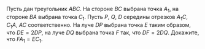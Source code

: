 Пусть дан треугольник $ABC$. На стороне $BC$ выбрана точка $A_1$, на стороне $BA$ выбрана точка $C_1$. Пусть $P$, $Q$, $D$ середины отрезков $A_1C$, $C_1A$, $AC$  соответственно. На луче $DP$ выбрана точка $E$ таким образом, что $DE=2DP$, на луче $DQ$ выбрана точка $F$ так, что $DF=2DQ$. Докажите, что $FA_1=EC_1$.